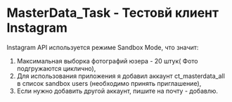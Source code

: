 # MasterData_Task - Тестовй клиент Instagram

Instagram API используется режиме Sandbox Mode, что значит:
1) Максимальная выборка фотографий юзера - 20 штук( Фото подгружаются циклично),
2) Для использования приложения я добавил аккаунт ct_masterdata_all в список sandbox users (необходимо принять приглашение),
3) Если нужно добавить другой аккаунт, пишите на почту - добавлю.
